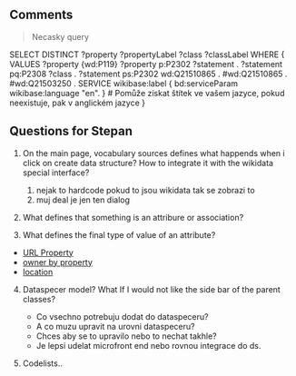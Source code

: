 ## Comments

> Necasky query

SELECT DISTINCT ?property ?propertyLabel ?class ?classLabel
WHERE {
 VALUES ?property {wd:P119}
 ?property p:P2302 ?statement .
 ?statement pq:P2308 ?class . ?statement ps:P2302 wd:Q21510865 . #wd:Q21510865 . #wd:Q21503250 .
 SERVICE wikibase:label { bd:serviceParam wikibase:language "en". } # Pomůže získat štítek ve vašem jazyce, pokud neexistuje, pak v anglickém jazyce
}


## Questions for Stepan

1. On the main page, vocabulary sources defines what happends when i click on create data structure? How to integrate it with the wikidata special interface?
   1. nejak to hardcode pokud to jsou wikidata tak se zobrazi to
   2. muj deal je jen ten dialog

2. What defines that something is an attribure or association?

3. What defines the final type of value of an attribute?
  - [URL Property](https://www.wikidata.org/wiki/Property:P2699)
  - [owner by property](https://www.wikidata.org/wiki/Property:P127)
  - [location](https://www.wikidata.org/wiki/Property:P276)

4. Dataspecer model? What If I would not like the side bar of the parent classes? 
     - Co vsechno potrebuju dodat do dataspeceru?
     - A co muzu upravit na urovni dataspeceru?
     - Chces aby se to upravilo nebo to nechat takhle?
     - Je lepsi udelat microfront end nebo rovnou integrace do ds.    

5. Codelists..
